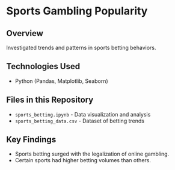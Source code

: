 # Sports Gambling Popularity
## Overview
Investigated trends and patterns in sports betting behaviors.

## Technologies Used
- Python (Pandas, Matplotlib, Seaborn)

## Files in this Repository
- `sports_betting.ipynb` - Data visualization and analysis
- `sports_betting_data.csv` - Dataset of betting trends

## Key Findings
- Sports betting surged with the legalization of online gambling.
- Certain sports had higher betting volumes than others.
